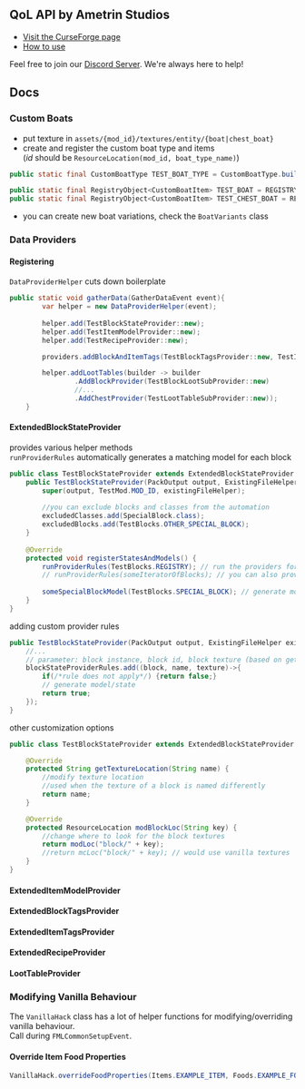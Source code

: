 ## QoL API by Ametrin Studios
- [Visit the CurseForge page](https://www.curseforge.com/minecraft/mc-mods/ametrin)
- [How to use](https://github.com/BarionLP/MCModsMaven)

Feel free to join our [Discord Server](https://discord.com/invite/hwA9dd5bVh). We're always here to help!

## Docs
### Custom Boats
- put texture in `assets/{mod_id}/textures/entity/{boat|chest_boat}`
- create and register the custom boat type and items<br>(*id* should be `ResourceLocation(mod_id, boat_type_name)`)
```java
public static final CustomBoatType TEST_BOAT_TYPE = CustomBoatType.builder(id).boatItem(TestItems.TEST_BOAT::get).chestBoatItem(TestItems.TEST_CHEST_BOAT::get).register();
```

```java
public static final RegistryObject<CustomBoatItem> TEST_BOAT = REGISTRY.register("test_boat", ()-> CustomBoatItem.boat(TEST_BOAT_TYPE));
public static final RegistryObject<CustomBoatItem> TEST_CHEST_BOAT = REGISTRY.register("test_chest_boat", ()-> CustomBoatItem.chest(TEST_BOAT_TYPE));
```
- you can create new boat variations, check the `BoatVariants` class

### Data Providers
#### Registering
``DataProviderHelper`` cuts down boilerplate
```java
public static void gatherData(GatherDataEvent event){
        var helper = new DataProviderHelper(event);
        
        helper.add(TestBlockStateProvider::new);
        helper.add(TestItemModelProvider::new);
        helper.add(TestRecipeProvider::new);

        providers.addBlockAndItemTags(TestBlockTagsProvider::new, TestItemTagsProvider::new);

        helper.addLootTables(builder -> builder
                .AddBlockProvider(TestBlockLootSubProvider::new)
                //...
                .AddChestProvider(TestLootTableSubProvider::new));
    }
```

#### ExtendedBlockStateProvider
provides various helper methods<br>
`runProviderRules` automatically generates a matching model for each block
```java
public class TestBlockStateProvider extends ExtendedBlockStateProvider {
    public TestBlockStateProvider(PackOutput output, ExistingFileHelper existingFileHelper) {
        super(output, TestMod.MOD_ID, existingFileHelper);
        
        //you can exclude blocks and classes from the automation
        excludedClasses.add(SpecialBlock.class);
        excludedBlocks.add(TestBlocks.OTHER_SPECIAL_BLOCK);
    }
    
    @Override
    protected void registerStatesAndModels() {
        runProviderRules(TestBlocks.REGISTRY); // run the providers for all Blocks in TestBlocks.REGISTRY
        // runProviderRules(someIteratorOfBlocks); // you can also provide a custom collection or iterator
    
        someSpecialBlockModel(TestBlocks.SPECIAL_BLOCK); // generate models/states for excluded blocks 
    }
}
```
adding custom provider rules
```java
public TestBlockStateProvider(PackOutput output, ExistingFileHelper existingFileHelper) {
    //...
    // parameter: block instance, block id, block texture (based on getTextureLocation (see below))
    blockStateProviderRules.add((block, name, texture)->{
        if(/*rule does not apply*/) {return false;}
        // generate model/state
        return true;
    });   
}
```
other customization options
```java
public class TestBlockStateProvider extends ExtendedBlockStateProvider {

    @Override
    protected String getTextureLocation(String name) {
        //modify texture location
        //used when the texture of a block is named differently
        return name;
    }

    @Override
    protected ResourceLocation modBlockLoc(String key) {
        //change where to look for the block textures
        return modLoc("block/" + key);
        //return mcLoc("block/" + key); // would use vanilla textures
    }
}
```

#### ExtendedItemModelProvider
#### ExtendedBlockTagsProvider
#### ExtendedItemTagsProvider
#### ExtendedRecipeProvider
#### LootTableProvider

### Modifying Vanilla Behaviour
The `VanillaHack` class has a lot of helper functions for modifying/overriding vanilla behaviour.<br>
Call during `FMLCommonSetupEvent`.
#### Override Item Food Properties
```java
VanillaHack.overrideFoodProperties(Items.EXAMPLE_ITEM, Foods.EXAMPLE_FOOD);
```